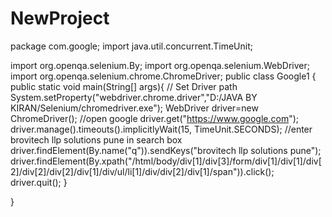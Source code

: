 # NewProject
package com.google;
import java.util.concurrent.TimeUnit;

import org.openqa.selenium.By;
import org.openqa.selenium.WebDriver;
import org.openqa.selenium.chrome.ChromeDriver;
public class Google1 {
	public static void main(String[] args){
		// Set Driver path
		System.setProperty("webdriver.chrome.driver","D:/JAVA BY KIRAN/Selenium/chromedriver.exe");
		WebDriver driver=new ChromeDriver();
		//open google
		driver.get("https://www.google.com");
		driver.manage().timeouts().implicitlyWait(15, TimeUnit.SECONDS);
		//enter brovitech llp solutions pune  in search box
		driver.findElement(By.name("q")).sendKeys("brovitech llp solutions pune");
		driver.findElement(By.xpath("/html/body/div[1]/div[3]/form/div[1]/div[1]/div[2]/div[2]/div[2]/div[1]/div/ul/li[1]/div/div[2]/div[1]/span")).click();
		driver.quit();
}

}
